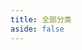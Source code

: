 ```yaml
---
title: 全部分类
aside: false
---
```


<script setup>
import Category from '@/components/pages/Category.vue'
</script>

<Category single/>